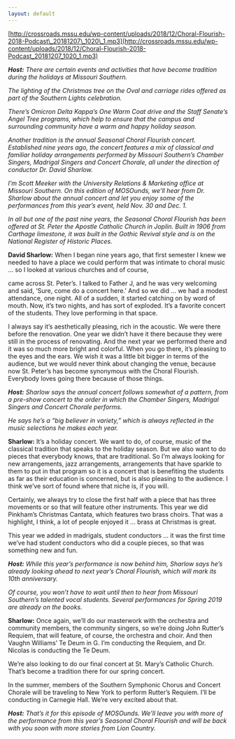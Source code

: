 ```yaml
---
layout: default
---
```

[http://crossroads.mssu.edu/wp-content/uploads/2018/12/Choral-Flourish-2018-Podcast\_20181207\_1020\_1.mp3](http://crossroads.mssu.edu/wp-content/uploads/2018/12/Choral-Flourish-2018-Podcast_20181207_1020_1.mp3)

**_Host:_** _There are certain events and activities that have become tradition during the holidays at Missouri Southern._

_The lighting of the Christmas tree on the Oval and carriage rides offered as part of the Southern Lights celebration._

_There’s Omicron Delta Kappa’s One Warm Coat drive and the Staff Senate’s Angel Tree programs, which help to ensure that the campus and surrounding community have a warm and happy holiday season._

_Another tradition is the annual Seasonal Choral Flourish concert. Established nine years ago, the concert features a mix of classical and familiar holiday arrangements performed by Missouri Southern’s Chamber Singers, Madrigal Singers and Concert Chorale, all under the direction of conductor Dr. David Sharlow._

_I’m Scott Meeker with the University Relations & Marketing office at Missouri Southern. On this edition of MOSOunds, we’ll hear from Dr. Sharlow about the annual concert and let you enjoy some of the performances from this year’s event, held Nov. 30 and Dec. 1._

_In all but one of the past nine years, the Seasonal Choral Flourish has been offered at St. Peter the Apostle Catholic Church in Joplin. Built in 1906 from Carthage limestone, it was built in the Gothic Revival style and is on the National Register of Historic Places._

**David Sharlow:** When I began nine years ago, that first semester I knew we needed to have a place we could perform that was intimate to choral music … so I looked at various churches and of course,

came across St. Peter’s. I talked to Father J, and he was very welcoming and said, ‘Sure, come do a concert here.’ And so we did … we had a modest attendance, one night. All of a sudden, it started catching on by word of mouth. Now, it’s two nights, and has sort of exploded. It’s a favorite concert of the students. They love performing in that space.

I always say it’s aesthetically pleasing, rich in the acoustic. We were there before the renovation. One year we didn’t have it there because they were still in the process of renovating. And the next year we performed there and it was so much more bright and colorful. When you go there, it’s pleasing to the eyes and the ears. We wish it was a little bit bigger in terms of the audience, but we would never think about changing the venue, because now St. Peter’s has become synonymous with the Choral Flourish. Everybody loves going there because of those things.

_**Host:** Sharlow says the annual concert follows somewhat of a pattern, from a pre-show concert to the order in which the Chamber Singers, Madrigal Singers and Concert Chorale performs._

_He says he’s a “big believer in variety,” which is always reflected in the music selections he makes each year._

**Sharlow:** It’s a holiday concert. We want to do, of course, music of the classical tradition that speaks to the holiday season. But we also want to do pieces that everybody knows, that are traditional. So I’m always looking for new arrangements, jazz arrangements, arrangements that have sparkle to them to put in that program so it is a concert that is benefiting the students as far as their education is concerned, but is also pleasing to the audience. I think we’ve sort of found where that niche is, if you will.

Certainly, we always try to close the first half with a piece that has three movements or so that will feature other instruments. This year we did Pinkham’s Christmas Cantata, which features two brass choirs. That was a highlight, I think, a lot of people enjoyed it … brass at Christmas is great.

This year we added in madrigals, student conductors … it was the first time we’ve had student conductors who did a couple pieces, so that was something new and fun.

_**Host:** While this year’s performance is now behind him, Sharlow says he’s already looking ahead to next year’s Choral Flourish, which will mark its 10th anniversary._

_Of course, you won’t have to wait until then to hear from Missouri Southern’s talented vocal students. Several performances for Spring 2019 are already on the books._

**Sharlow:** Once again, we’ll do our masterwork with the orchestra and community members, the community singers, so we’re doing John Rutter’s Requiem, that will feature, of course, the orchestra and choir. And then Vaughn Williams’ Te Deum in G. I’m conducting the Requiem, and Dr. Nicolas is conducting the Te Deum.

We’re also looking to do our final concert at St. Mary’s Catholic Church. That’s become a tradition there for our spring concert.

In the summer, members of the Southern Symphonic Chorus and Concert Chorale will be traveling to New York to perform Rutter’s Requiem. I’ll be conducting in Carnegie Hall. We’re very excited about that.

_**Host:** That’s it for this episode of MOSOunds. We’ll leave you with more of the performance from this year’s Seasonal Choral Flourish and will be back with you soon with more stories from Lion Country._